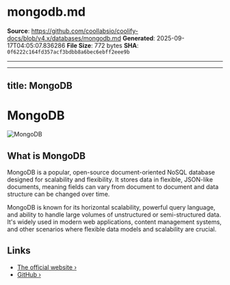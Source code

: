 # mongodb.md

**Source**: https://github.com/coollabsio/coolify-docs/blob/v4.x/databases/mongodb.md
**Generated**: 2025-09-17T04:05:07.836286
**File Size**: 772 bytes
**SHA**: `0f6222c164fd357acf3bdbb8a6bec6ebff2eee9b`

---

---
title: MongoDB
---

# MongoDB

![MongoDB](/images/database-logos/mongodb.webp)

## What is MongoDB

MongoDB is a popular, open-source document-oriented NoSQL database designed for scalability and flexibility. It stores data in flexible, JSON-like documents, meaning fields can vary from document to document and data structure can be changed over time.

MongoDB is known for its horizontal scalability, powerful query language, and ability to handle large volumes of unstructured or semi-structured data. It's widely used in modern web applications, content management systems, and other scenarios where flexible data models and scalability are crucial.

## Links

- [The official website ›](https://www.mongodb.com/)
- [GitHub ›](https://github.com/mongodb/mongo)
